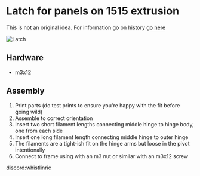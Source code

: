 # Latch for panels on 1515 extrusion

This is not an original idea. For information go on history [go here](https://github.com/richardjm/voron-parts/tree/main/voron-2.4/FilamentLatch)

![Latch](Images/Latch-v63.jpg)

## Hardware
- m3x12

## Assembly

1. Print parts (do test prints to ensure you're happy with the fit before going wild)
1. Assemble to correct orientation
1. Insert two short filament lengths connecting middle hinge to hinge body, one from each side
1. Insert one long filament length connecting middle hinge to outer hinge
1. The filaments are a tight-ish fit on the hinge arms but loose in the pivot intentionally
1. Connect to frame using with an m3 nut or similar with an m3x12 screw

discord:whistlinric